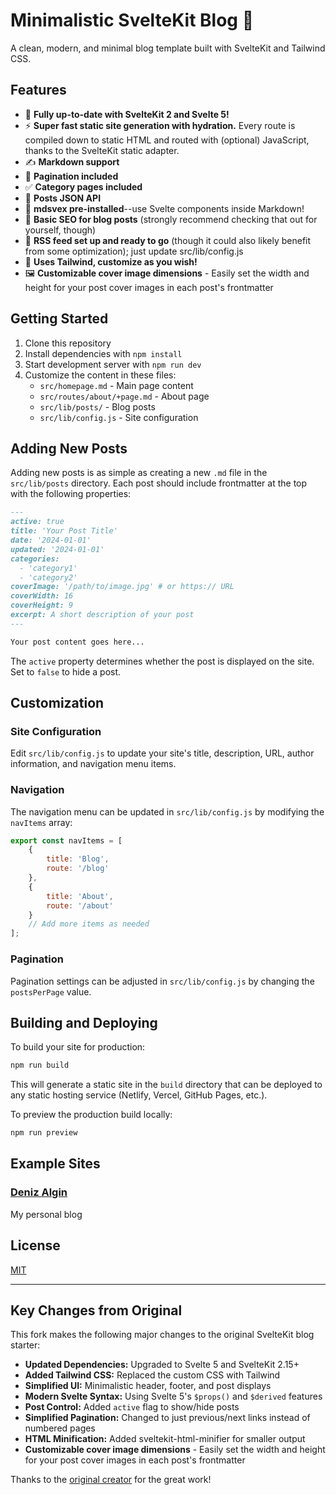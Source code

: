 # Minimalistic SvelteKit Blog 👋

A clean, modern, and minimal blog template built with SvelteKit and Tailwind CSS.

## Features

- 🎉 **Fully up-to-date with SvelteKit 2 and Svelte 5!**
- ⚡️ **Super fast static site generation with hydration.** Every route is compiled down to static HTML and routed with (optional) JavaScript, thanks to the SvelteKit static adapter.
- ✍️ **Markdown support**
- 📑 **Pagination included**
- ✅ **Category pages included**
- 💬 **Posts JSON API**
- 📝 **mdsvex pre-installed**--use Svelte components inside Markdown!
- 🔎 **Basic SEO for blog posts** (strongly recommend checking that out for yourself, though)
- 📰 **RSS feed set up and ready to go** (though it could also likely benefit from some optimization); just update src/lib/config.js
- 💈 **Uses Tailwind, customize as you wish!**
- 🖼️ **Customizable cover image dimensions** - Easily set the width and height for your post cover images in each post's frontmatter

## Getting Started

1. Clone this repository
2. Install dependencies with `npm install`
3. Start development server with `npm run dev`
4. Customize the content in these files:
   - `src/homepage.md` - Main page content
   - `src/routes/about/+page.md` - About page
   - `src/lib/posts/` - Blog posts
   - `src/lib/config.js` - Site configuration

## Adding New Posts

Adding new posts is as simple as creating a new `.md` file in the `src/lib/posts` directory. Each post should include frontmatter at the top with the following properties:

```markdown
---
active: true
title: 'Your Post Title'
date: '2024-01-01'
updated: '2024-01-01'
categories:
  - 'category1'
  - 'category2'
coverImage: '/path/to/image.jpg' # or https:// URL
coverWidth: 16
coverHeight: 9
excerpt: A short description of your post
---

Your post content goes here...
```

The `active` property determines whether the post is displayed on the site. Set to `false` to hide a post.

## Customization

### Site Configuration

Edit `src/lib/config.js` to update your site's title, description, URL, author information, and navigation menu items.

### Navigation

The navigation menu can be updated in `src/lib/config.js` by modifying the `navItems` array:

```javascript
export const navItems = [
	{
		title: 'Blog',
		route: '/blog'
	},
	{
		title: 'About',
		route: '/about'
	}
	// Add more items as needed
];
```

### Pagination

Pagination settings can be adjusted in `src/lib/config.js` by changing the `postsPerPage` value.

## Building and Deploying

To build your site for production:

```bash
npm run build
```

This will generate a static site in the `build` directory that can be deployed to any static hosting service (Netlify, Vercel, GitHub Pages, etc.).

To preview the production build locally:

```bash
npm run preview
```

## Example Sites

### [Deniz Algin](https://denizalgin.com)

My personal blog

## License

[MIT](LICENSE)

---

## Key Changes from Original

This fork makes the following major changes to the original SvelteKit blog starter:

- **Updated Dependencies:** Upgraded to Svelte 5 and SvelteKit 2.15+
- **Added Tailwind CSS:** Replaced the custom CSS with Tailwind
- **Simplified UI:** Minimalistic header, footer, and post displays
- **Modern Svelte Syntax:** Using Svelte 5's `$props()` and `$derived` features
- **Post Control:** Added `active` flag to show/hide posts
- **Simplified Pagination:** Changed to just previous/next links instead of numbered pages
- **HTML Minification:** Added sveltekit-html-minifier for smaller output
- **Customizable cover image dimensions** - Easily set the width and height for your post cover images in each post's frontmatter

Thanks to the [original creator](https://github.com/josh-collinsworth/sveltekit-blog-starter) for the great work!
